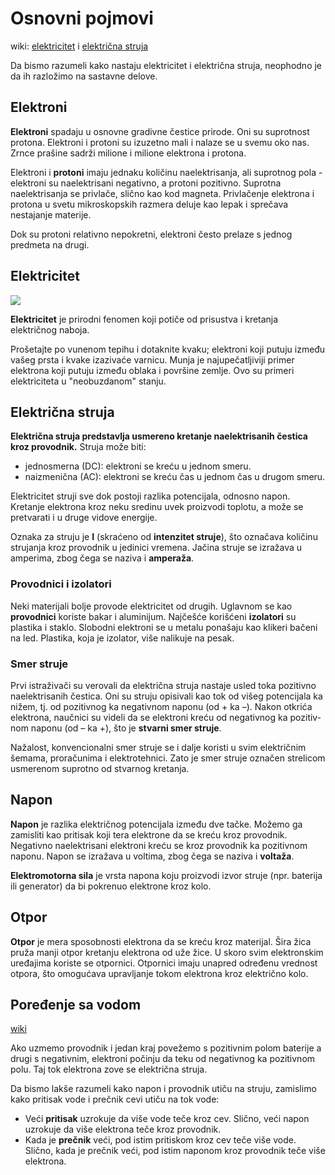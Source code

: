 # Osnovni pojmovi

wiki: [elektricitet](https://sh.wikipedia.org/wiki/Elektricitet) i [električna struja](https://sh.wikipedia.org/wiki/Elektri%C4%8Dna_struja)

Da bismo razumeli kako nastaju elektricitet i električna struja, neophodno je da ih razložimo na sastavne delove.

## Elektroni

**Elektroni** spadaju u osnovne gradivne čestice prirode. Oni su suprotnost protona. Elektroni i protoni su izuzetno mali i nalaze se u svemu oko nas. Zrnce prašine sadrži milione i milione elektrona i protona.

Elektroni i **protoni** imaju jednaku količinu naelektrisanja, ali suprotnog pola - elektroni su naelektrisani negativno, a protoni pozitivno. Suprotna naelektrisanja se privlače, slično kao kod magneta. Privlačenje elektrona i protona u svetu mikroskopskih razmera deluje kao lepak i sprečava nestajanje materije.

Dok su protoni relativno nepokretni, elektroni često prelaze s jednog predmeta na drugi. 

## Elektricitet

![](https://upload.wikimedia.org/wikipedia/commons/thumb/4/4b/Lightning3.jpg/330px-Lightning3.jpg)

**Elektricitet** je prirodni fenomen koji potiče od prisustva i kretanja električnog naboja.

Prošetajte po vunenom tepihu i dotaknite kvaku; elektroni koji putuju između vašeg prsta i kvake izazivaće varnicu. Munja je najupečatljiviji primer elektrona koji putuju između oblaka i površine zemlje. Ovo su primeri elektriciteta u "neobuzdanom" stanju.

## Električna struja

**Električna struja predstavlja usmereno kretanje naelektrisanih čestica kroz provodnik.** Struja može biti:

- jednosmerna (DC): elektroni se kreću u jednom smeru.
- naizmenična (AC): elektroni se kreću čas u jednom čas u drugom smeru.

Elektricitet struji sve dok postoji razlika potencijala, odnosno napon. Kretanje elektrona kroz neku sredinu uvek proizvodi toplotu, a može se pretvarati i u druge vidove energije.

Oznaka za struju je **I** (skraćeno od **intenzitet struje**), što označava količinu strujanja kroz provodnik u jedinici vremena. Jačina struje se izražava u amperima, zbog čega se naziva i **amperaža**.

### Provodnici i izolatori

Neki materijali bolje provode elektricitet od drugih. Uglavnom se kao **provodnici** koriste bakar i aluminijum. Najčešće korišćeni **izolatori** su plastika i staklo. Slobodni elektroni se u metalu ponašaju kao klikeri bačeni na led. Plastika, koja je izolator, više nalikuje na pesak. 

### Smer struje

Prvi istraživači su verovali da električna stru­ja nastaje usled toka pozitivno naelektri­sanih čestica. Oni su struju opisivali kao tok od višeg potencijala ka nižem, tj. od pozitivnog ka negativnom naponu (od + ka –). Nakon otkrića elektrona, naučnici su videli da se elektroni kreću od negativnog ka pozitiv­nom naponu (od – ka +), što je **stvarni smer struje**. 

Nažalost, konvencionalni smer struje se i dalje koristi u svim električnim šemama, proračunima i elektrotehnici. Zato je smer struje označen streli­com usmerenom suprotno od stvarnog kretanja.

## Napon

**Napon** je razlika električnog potencijala između dve tačke. Možemo ga zamisliti kao pritisak koji tera elektrone da se kreću kroz provodnik. Negativno naelektrisani elektroni kreću se kroz provodnik ka pozitivnom naponu. Napon se izražava u voltima, zbog čega se naziva i **voltaža**.

**Elektromotorna sila** je vrsta napona koju proizvodi izvor struje (npr. baterija ili generator) da bi pokrenuo elektrone kroz kolo.

## Otpor

**Otpor** je mera sposobnosti elektrona da se kreću kroz materijal. Šira žica pruža manji otpor kretanju elektrona od uže žice. U skoro svim elektronskim uređajima koriste se otpornici. Otpornici imaju unapred određenu vrednost otpora, što omogućava upravljanje tokom elektrona kroz električno kolo.

## Poređenje sa vodom

[wiki](https://sh.wikipedia.org/wiki/Hidrauli%C4%8Dka_analogija)

Ako uzmemo provodnik i jedan kraj povežemo s pozitivnim polom baterije a drugi s negativnim, elektroni počinju da teku od negativnog ka pozitivnom polu. Taj tok elektrona zove se električna struja. 

Da bismo lakše razumeli kako napon i provodnik utiču na struju, zamislimo kako pritisak vode i prečnik cevi utiču na tok vode:

* Veći **pritisak** uzrokuje da više vode teče kroz cev. Slično, veći napon uzrokuje da više elektrona teče kroz provodnik.
* Kada je **prečnik** veći, pod istim pritiskom kroz cev teče više vode. Slično, kada je prečnik veći, pod istim naponom kroz provodnik teče više elektrona.
